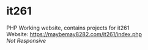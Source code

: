 # it261
PHP Working website, contains projects for it261 <br>
Website: https://maybemay8282.com/it261/index.php <br>
*Not Responsive*<br>
